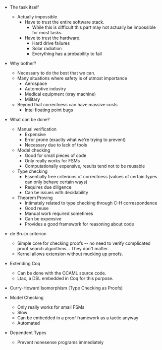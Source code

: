* The task itself
  - Actually impossible
    + Have to trust the entire software stack.
      - While this is difficult this part may not actually be impossible for most tasks.
    + Have to trust the hardware.
      - Hard drive failures
      - Solar radiation
      - Everything has a probability to fail

* Why bother?
  - Necessary to do the best that we can.
  - Many situations where safety is of utmost importance
    + Aerospace
    + Automotive industry
    + Medical equipment (xray machine)
    + Military
  - Beyond that correctness can have massive costs
    + Intel floating point bugs

* What can be done?
  - Manual verification
    + Expensive
    + Error prone (exactly what we're trying to prevent)
    + Necessary due to lack of tools
  - Model checking
    + Good for small pieces of code
    + Only really works for FSMs
    + Computationally expensive, results tend not to be reusable
  - Type checking
    + Essentially free criterions of correctness (values of certain types can only behave certain ways)
    + Requires due diligence
    + Can be issues with decidability
  - Theorem Proving
    + Intimately related to type checking through C-H correspondence
    + Good reuse
    + Manual work required sometimes
    + Can be expensive
    + Provides a good framework for reasoning about code
    

* de Bruijn criterion
  - Simple core for checking proofs -- no need to verify complicated proof search algorithms... They don't matter.
  - Kernel allows extension without mucking up proofs.

* Extending Coq
  - Can be done with the OCAML source code.
  - Ltac, a DSL embedded in Coq for this purpose.

* Curry-Howard Isomorphism (Type Checking as Proofs)

* Model Checking
  - Only really works for small FSMs
  - Slow
  - Can be embedded in a proof framework as a tactic anyway
  + Automated

* Dependent Types
  - Prevent nonesense programs immediately
